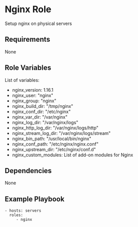 Nginx Role
=========

Setup nginx on physical servers

Requirements
------------

None

Role Variables
--------------

List of variables:
* nginx_version: 1.16.1
* nginx_user: "nginx"
* nginx_group: "nginx"
* nginx_build_dir: "/tmp/nginx"
* nginx_conf_dir: "/etc/nginx"
* nginx_var_dir: "/var/nginx"
* nginx_log_dir: "/var/nginx/logs"
* nginx_http_log_dir: "/var/nginx/logs/http"
* nginx_stream_log_dir: "/var/nginx/logs/stream"
* nginx_bin_path: "/usr/local/bin/nginx"
* nginx_conf_path: "/etc/nginx/nginx.conf"
* nginx_upstream_dir: "/etc/nginx/conf.d"
* nginx_custom_modules: List of add-on modules for Nginx

Dependencies
------------

None

Example Playbook
----------------

    - hosts: servers
      roles:
         - nginx

